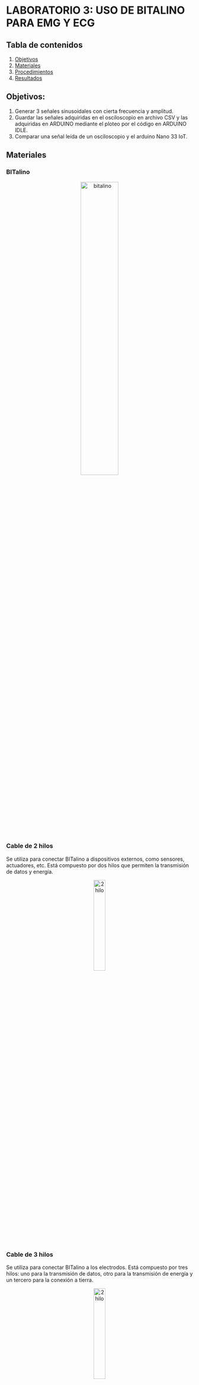 # LABORATORIO 3: USO DE BITALINO PARA EMG Y ECG
 
## Tabla de contenidos
 1. [Objetivos](https://github.com/MateoPortal/IntroSenales/blob/main/Documentaci%C3%B3n/Laboratorio3/Desarrollo.md#Objetivos)
 2. [Materiales](https://github.com/MateoPortal/IntroSenales/blob/main/Documentaci%C3%B3n/Laboratorio3/Desarrollo.md#Materiales)
 3. [Procedimientos](https://github.com/MateoPortal/IntroSenales/blob/main/Documentaci%C3%B3n/Laboratorio3/Desarrollo.md#Procedimientos)
 4. [Resultados](https://github.com/MateoPortal/IntroSenales/blob/main/Documentaci%C3%B3n/Laboratorio3/Desarrollo.md#resultados-del-ploteo-de-la-se%C3%B1al-en-python)

## Objetivos:
  1. Generar 3 señales sinusoidales con cierta frecuencia y amplitud.
  2. Guardar las señales adquiridas en el osciloscopio en archivo CSV y las adquiridas en ARDUINO mediante el ploteo por el código en ARDUINO IDLE.
  3. Comparar una señal leída de un osciloscopio y el arduino Nano 33 IoT.

## Materiales
### BITalino

<p align="center">
  <img src="https://github.com/MateoPortal/IntroSenales/blob/503321ac6b98dd412af11dc4987800b30d8a27e1/Documentaci%C3%B3n/Laboratorio3/Pictures/Bitalino.jpeg" alt="bitalino" width="45%">
  </p>

### Cable de 2 hilos
Se utiliza para conectar BITalino a dispositivos externos, como sensores, actuadores, etc. Está compuesto por dos hilos que permiten la transmisión de datos y energía.

<p align="center">
  <img src="https://github.com/MateoPortal/IntroSenales/blob/503321ac6b98dd412af11dc4987800b30d8a27e1/Documentaci%C3%B3n/Laboratorio3/Pictures/cable2hilos.jpeg" alt="2hilo" width="25%">
  </p>



### Cable de 3 hilos
Se utiliza para conectar BITalino a los electrodos. Está compuesto por tres hilos: uno para la transmisión de datos, otro para la transmisión de energía y un tercero para la conexión a tierra.

<p align="center">
  <img src="https://github.com/MateoPortal/IntroSenales/blob/503321ac6b98dd412af11dc4987800b30d8a27e1/Documentaci%C3%B3n/Laboratorio3/Pictures/cable3hilos.jpeg" alt="2hilo" width="25%">
  </p>


### 5 electrodos
Son sensores que se colocan en el cuerpo para medir la actividad eléctrica de los músculos, el corazón, el cerebro, entre otros. En el kit BITalino se incluyen cinco electrodos para poder realizar mediciones en distintas partes del cuerpo.

<p align="center">
  <img src="https://cdn.shopify.com/s/files/1/0146/9569/4436/products/Electrodo_Backvolt_Circular_2_800x.png?v=1565294606" alt="2hilo" width="25%">
  </p>

### 1 Bateria
Es la fuente de energía para BITalino. La batería incluida en el kit es recargable y tiene una capacidad de 700mAh.

<p align="center">
  <img src="https://github.com/MateoPortal/IntroSenales/blob/b369fe5e0d1f1d11d12c900606117ab97e5308a4/Documentaci%C3%B3n/Laboratorio3/Pictures/BATERIA.jpeg" alt="2hilo" width="25%">
  </p>

### 1 Guia de inicio rapido
Es un manual que explica cómo configurar y utilizar BITalino. Incluye información sobre cómo conectar los electrodos, cómo cargar la batería, cómo configurar el software, entre otros aspectos relevantes. La guía de inicio rápido es fundamental para utilizar BITalino de forma efectiva y segura.


## Procedimientos

### Fotos de conexion
Utilizamos la entrada EMG de Bitalino. Dos de los electrodos fueron colocados en el músculo Bisceps y un tercero en un hueso ubicado en la zona de la muñeca, este funciona como "tierra"

<p align="center">
  <img src="https://github.com/MateoPortal/IntroSenales/blob/d6cd5bdafd6c2734a6577b80e178de1b1586cadd/Documentaci%C3%B3n/Laboratorio3/Pictures/electrodos_en_biceps.jpeg" alt="1" width="40%">
  </p>
 
 <p align="center">
  <img src="https://github.com/MateoPortal/IntroSenales/blob/d6cd5bdafd6c2734a6577b80e178de1b1586cadd/Documentaci%C3%B3n/Laboratorio3/Pictures/electrodo_en_mu%C3%B1eca.jpeg" alt="1" width="40%">
  </p>

 
 
#Video del experimento 
En el siguiente video, observamos cómo cambia la señal del Bitalino dependiendo si el músculo en cuestión permanece en reposo o realiza flexión.
"https://www.youtube.com/embed/UmX4kyB2wfg"
 

### Ploteo de la señal

Resumen de la señal:

En la figura se observa la colocación de los electrodos en el músculo bíceps, utilizados con la finalidad de obtener una señal durante el reposo y flexión del músculo en cuestión. En el estado de reposo,  las señales ploteadas adquiridas son las que presentan una muy baja amplitud en mV . Por el otro lado, cuando se realiza la flexión se puede apreciar que la señal adquiere un mayor valor de voltaje. La amplitud y duración de cada pico varía, lo que indica distintos niveles de fuerza. Por otro lado, también se aprecia en la grafica [Grafica de frecuencias vs dB] la presencia de bajas frecuencias en la señal, esto se debe probablemente a la interferencia de músculos cercanos con alta actividad o de las fuentes eléctricas cercanas, esto último explicaría el pico presente en la señal en aproximadamente 60 Hz. En general, la señal es una representación clara y bien definida del cambio de actividad del músculo, con un detalle suficiente como para una análisis e interpretación.


<p align="center">
  <img src="https://github.com/MateoPortal/IntroSenales/blob/main/Documentaci%C3%B3n/Laboratorio3/Pictures/reposo.jpeg" alt="1" width="40%">
<p align="center">
 Ploteo del músculo en relajación</em>
  </p>
  
<p align="center">
  <img src="https://github.com/MateoPortal/IntroSenales/blob/main/Documentaci%C3%B3n/Laboratorio3/Pictures/activo.jpeg" alt="1" width="40%">
 <p align="center">
 Ploteo del músculo en flexión</em>
  </p>




<p align="center">
  <img src="https://github.com/MateoPortal/IntroSenales/blob/main/Documentaci%C3%B3n/Laboratorio3/Pictures/brazo_reposo.jpeg" width="40%"> 
 <p align="center">
 Brazo en relajación</em>
  </p>
  
<p align="center">
  <img src="https://github.com/MateoPortal/IntroSenales/blob/main/Documentaci%C3%B3n/Laboratorio3/Pictures/brazo_flexion.jpeg" width="40%"> 
 <p align="center">
 Brazo en flexion</em>
  </p>
  
# Archivo de datos de la señal ploteada
[Descargar raw data del EMG](https://github.com/MateoPortal/IntroSenales/blob/main/Documentaci%C3%B3n/Laboratorio3/emg.txt)

### Codigo en Python

```python
import numpy as np
import matplotlib.pyplot as plt
import pandas as pd
import seaborn as sns
import re
```
```python
f = open("signal1.txt","r")
raw_data = f.readline()  # con f.read() leemos todo el contenido
f.close()

raw_data
```




    'Fs=400\n'




```python

x = re.findall("[0-5][0-9]\d", raw_data)

print(x)
```

    ['400']
    


```python
Fs = float(x[0])
Ts=1/Fs

print(f" Fs={Fs} hz\n Ts={Ts} s")
```

     Fs=400.0 hz
     Ts=0.0025 s
    

#### Leemos el archivo excluyendo las 3 primeras filas del archivo

```python
array = np.genfromtxt("./emg.txt", delimiter="\t",skip_header = 3)
array
```




    array([[  0.,   0.,   0., ...,   0., 476.,  nan],
           [  1.,   0.,   0., ...,   0., 487.,  nan],
           [  2.,   0.,   0., ...,   0., 493.,  nan],
           ...,
           [ 15.,   0.,   0., ...,   0., 479.,  nan],
           [  0.,   0.,   0., ...,   0., 482.,  nan],
           [  1.,   0.,   0., ...,   0., 494.,  nan]])




```python
array[:,-2]
data_mV = (array[:,-2])*(3.3/1023) #resolucion*Vref/1023 segun el puerto A1 para EMG
n=np.arange(0,len(data_mV)) #numero de muestras
print(n)
t=n/1000 #tiempo
print(t)
```

    [    0     1     2 ... 22047 22048 22049]
    [0.0000e+00 1.0000e-03 2.0000e-03 ... 2.2047e+01 2.2048e+01 2.2049e+01]
    


```python
plt.figure(figsize=(20,20))
plt.suptitle("Señal EMG en el tiempo y en el dominio discreto");
plt.subplot(3,2,1);plt.plot(t,data_mV),plt.ylabel("mV"),plt.xlabel("Tiempo (s)"),plt.title("Señal completa de EMG de superficie en músculo biceps")
plt.subplot(3,2,2);plt.plot(np.arange(len(data_mV)),data_mV),plt.ylabel("mV"),plt.xlabel("Número de muestras [n]"),plt.title("Señal completa de EMG de superficie en músculo biceps")

t1=np.arange(0,len(data_mV[:14000]))/1000
plt.subplot(3,2,3);plt.plot(t1,data_mV[:14000]),plt.ylabel("mV"),plt.xlabel("Tiempo (s)"),plt.title("EMG de superficie en músculo biceps: reposo-contracción 1-reposo")
plt.subplot(3,2,4);plt.plot(np.arange(len(data_mV[:14000])),data_mV[:14000]),plt.ylabel("mV"),plt.xlabel("Número de muestras [n]"),plt.title("EMG de superficie en músculo biceps: reposo-contracción 1-reposo")

t2=np.arange(0,len(data_mV[14000:]))/1000
plt.subplot(3,2,5);plt.plot(t2,data_mV[14000:]),plt.ylabel("mV"),plt.xlabel("Tiempo (s)"),plt.title("EMG de superficie en músculo biceps: reposo-contracción 2-reposo")
plt.subplot(3,2,6);plt.plot(np.arange(len(data_mV[14000:])),data_mV[14000:]),plt.ylabel("mV"),plt.xlabel("Número de muestras [n]"),plt.title("EMG de superficie en músculo biceps: reposo-contracción 2-reposo")
```




    ([<matplotlib.lines.Line2D at 0x1c971c5f310>],
     Text(0, 0.5, 'mV'),
     Text(0.5, 0, 'Número de muestras [n]'),
     Text(0.5, 1.0, 'EMG de superficie en músculo biceps: reposo-contracción 2-reposo'))


#### Ploteamos la lectura


```python
plt.plot(array[:,2], array[:], label="señal")      # graficamos la señal
plt.grid(linestyle=":")
plt.xlabel("Tiempo (s)")
plt.ylabel("Amplitud")
plt.legend(loc="upper right")
plt.show()
```


```python
N = 2**10                                     # 10 bits, 0-1023
Fs=1000
signal1 = array[:,-2]

signal_fft = np.fft.fft(signal1, N)           # fft magtinud
signal_fft = np.round(np.abs(signal_fft),3)[0:N//2] # nos quedamos con los componente de la derecha de la FFT
signal_aux = signal_fft/signal_fft.max()     # hallamos el maximo para pasar la magnitud a escala db

with np.errstate(divide='ignore'):
    signal_fft_db = 10*np.log10(signal_aux)  # , out=signal_aux, where=signal_aux >= 0 para evitar division por zero

F_list = np.linspace(0,Fs/2, N//2)
F = np.round(F_list[np.argmax(signal_fft_db)], 1)   # argmax, encuentra el argumento max en un array

plt.plot(F_list, signal_fft_db)  #10 * np.log10(P / Pref) , decibelios
plt.text(F,0, f"{F}Hz")
plt.grid(linestyle=":")
plt.ylabel("Magnitud (db)")
plt.xlabel("Frecuencias (Hz)")
plt.title("FFT en el decibelios")
#plt.xlim([0,20])
#plt.xticks(np.arange(0,200,10))
plt.show()
```
   
    
# Resultados del ploteo de la señal en Python
<p align="center">
  <img src="https://github.com/MateoPortal/IntroSenales/blob/main/Documentaci%C3%B3n/Laboratorio3/Pictures/plot1.jpeg" alt="1" width="100%">
  </p>
<p align="center">
  <img src="https://github.com/MateoPortal/IntroSenales/blob/main/Documentaci%C3%B3n/Laboratorio3/Pictures/plot2.jpeg" alt="1" width="100%">
  </p>
<p align="center">
  <img src="https://github.com/MateoPortal/IntroSenales/blob/main/Documentaci%C3%B3n/Laboratorio3/Pictures/plot3.jpeg" alt="1" width="100%">
  </p>
<p align="center">
  <img src="https://github.com/MateoPortal/IntroSenales/blob/main/Documentaci%C3%B3n/Laboratorio3/Pictures/Frequency.jpeg" alt="1" width="100%">
  </p>

